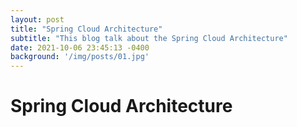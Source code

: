 ```yaml
---
layout: post
title: "Spring Cloud Architecture"
subtitle: "This blog talk about the Spring Cloud Architecture"
date: 2021-10-06 23:45:13 -0400
background: '/img/posts/01.jpg'
---
```


# Spring Cloud Architecture